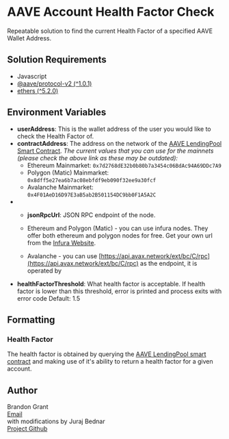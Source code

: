 # AAVE Account Health Factor Check

Repeatable solution to find the current Health Factor of a specified AAVE Wallet Address. 

## Solution Requirements

- Javascript
- [@aave/protocol-v2 (^1.0.1)](https://www.npmjs.com/package/@aave/protocol-v2)
- [ethers (^5.2.0)](https://www.npmjs.com/package/ethers)

## Environment Variables

- **userAddress**: This is the wallet address of the user you would like to check the Health Factor of.
- **contractAddress**: The address on the network of the [AAVE LendingPool Smart Contract](https://docs.aave.com/developers/v/2.0/deployed-contracts/deployed-contracts).
    *The current values that you can use for the mainnets (please check the above link as these may be outdated):*
  - Ethereum Mainmarket: `0x7d2768dE32b0b80b7a3454c06BdAc94A69DDc7A9`
  - Polygon (Matic) Mainmarket: `0x8dff5e27ea6b7ac08ebfdf9eb090f32ee9a30fcf`
  - Avalanche Mainmarket: `0x4F01AeD16D97E3aB5ab2B501154DC9bb0F1A5A2C`
- 
  - **jsonRpcUrl**: JSON RPC endpoint of the node. 
  
  - Ethereum and Polygon (Matic) - you can use infura nodes. They offer both ethereum and polygon nodes for free. Get your own url from the [Infura Website](https://infura.io/dashboard).
  
  - Avalanche - you can use [https://api.avax.network/ext/bc/C/rpc](https://api.avax.network/ext/bc/C/rpc) as the endpoint, it is operated by
- **healthFactorThreshold**: What health factor is acceptable. If health factor is lower than this threshold, error is printed and process exits with error code Default: 1.5

## Formatting

### Health Factor

The health factor is obtained by querying the [AAVE LendingPool smart contract](https://github.com/aave/aave-protocol/blob/master/contracts/lendingpool/LendingPoolDataProvider.sol#L322) and making use of it's ability to return a health factor for a given account.

## Author

Brandon Grant\
[Email](mailto:brandon.kevin.grant@gmail.com)\
with modifications by Juraj Bednar\
[Project Github](https://github.com/jooray/AAVE_Account_Health_Factor)
